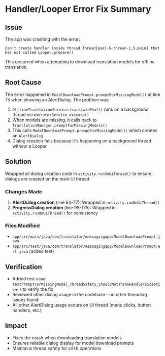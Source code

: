 # Handler/Looper Error Fix Summary

## Issue
The app was crashing with the error:
```
Can't create handler inside thread Thread[pool-6-thread-1,5,main] that has not called Looper.prepare()
```

This occurred when attempting to download translation models for offline translation.

## Root Cause
The error happened in `ModelDownloadPrompt.promptForMissingModel()` at line 75 when showing an AlertDialog. The problem was:

1. `OfflineTranslationService.translateText()` runs on a background thread via `executorService.execute()`
2. When models are missing, it calls back to `TranslationManager.promptForMissingModels()`
3. This calls `ModelDownloadPrompt.promptForMissingModel()` which creates an `AlertDialog`
4. Dialog creation fails because it's happening on a background thread without a Looper

## Solution
Wrapped all dialog creation code in `activity.runOnUiThread()` to ensure dialogs are created on the main UI thread:

### Changes Made
1. **AlertDialog creation** (line 64-77): Wrapped in `activity.runOnUiThread()`
2. **ProgressDialog creation** (line 98-175): Wrapped in `activity.runOnUiThread()` for consistency

### Files Modified
- `app/src/main/java/com/translator/messagingapp/ModelDownloadPrompt.java`
- `app/src/test/java/com/translator/messagingapp/ModelDownloadPromptTest.java` (added test)

## Verification
- Added test case `testPromptForMissingModel_ThreadSafety_ShouldNotThrowHandlerException()` to verify the fix
- Reviewed other dialog usage in the codebase - no other threading issues found
- All other AlertDialog usage occurs on UI thread (menu clicks, button handlers, etc.)

## Impact
- Fixes the crash when downloading translation models
- Ensures reliable dialog display for model download prompts
- Maintains thread safety for all UI operations
